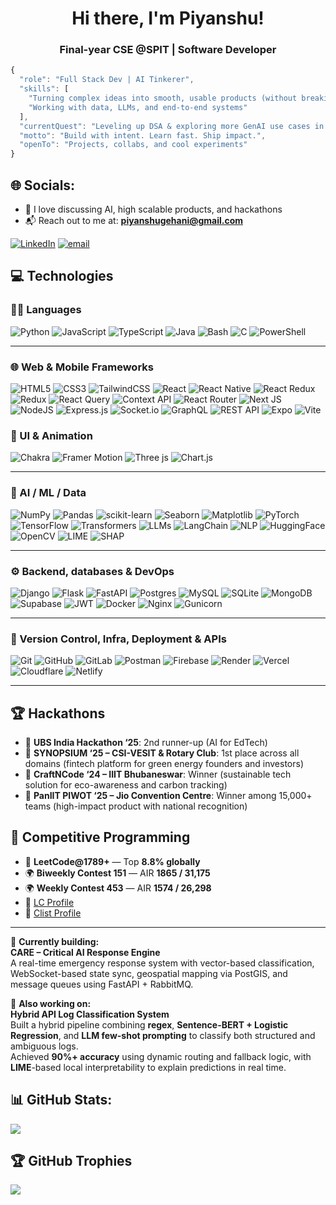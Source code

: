 <h1 align="center">Hi there, I'm Piyanshu!</h1>
<h3 align="center">Final-year CSE @SPIT | Software Developer </h3>

```js
{
  "role": "Full Stack Dev | AI Tinkerer",
  "skills": [
    "Turning complex ideas into smooth, usable products (without breaking them :D)",
    "Working with data, LLMs, and end-to-end systems"
  ],
  "currentQuest": "Leveling up DSA & exploring more GenAI use cases in finance and edtech",
  "motto": "Build with intent. Learn fast. Ship impact.",
  "openTo": "Projects, collabs, and cool experiments"
}

```

## 🌐 Socials:
- 💬 I love discussing AI, high scalable products, and hackathons  
- 📬 Reach out to me at: **piyanshugehani@gmail.com**
  
[![LinkedIn](https://img.shields.io/badge/LinkedIn-%230077B5.svg?logo=linkedin&logoColor=white)](https://linkedin.com/in/piyanshu-gehani-b03374281) [![email](https://img.shields.io/badge/Email-D14836?logo=gmail&logoColor=white)](mailto:piyanshugehani@gmail.com) 

## 💻 Technologies

### 🧑‍💻 Languages
![Python](https://img.shields.io/badge/python-3670A0?style=for-the-badge&logo=python&logoColor=ffdd54)
![JavaScript](https://img.shields.io/badge/javascript-%23323330.svg?style=for-the-badge&logo=javascript&logoColor=%23F7DF1E)
![TypeScript](https://img.shields.io/badge/typescript-%23007ACC.svg?style=for-the-badge&logo=typescript&logoColor=white)
![Java](https://img.shields.io/badge/java-%23ED8B00.svg?style=for-the-badge&logo=java&logoColor=white)
![Bash](https://img.shields.io/badge/bash_script-%23121011.svg?style=for-the-badge&logo=gnu-bash&logoColor=white)
![C](https://img.shields.io/badge/c-%2300599C.svg?style=for-the-badge&logo=c&logoColor=white)
![PowerShell](https://img.shields.io/badge/PowerShell-%235391FE.svg?style=for-the-badge&logo=powershell&logoColor=white)

---

### 🌐 Web & Mobile Frameworks

![HTML5](https://img.shields.io/badge/html5-%23E34F26.svg?style=for-the-badge&logo=html5&logoColor=white)
![CSS3](https://img.shields.io/badge/CSS-239120?&style=for-the-badge&logo=css3&logoColor=white)
![TailwindCSS](https://img.shields.io/badge/tailwindcss-%2338B2AC.svg?style=for-the-badge&logo=tailwind-css&logoColor=white)
![React](https://img.shields.io/badge/react-%2320232a.svg?style=for-the-badge&logo=react&logoColor=%2361DAFB)
![React Native](https://img.shields.io/badge/react_native-%2320232a.svg?style=for-the-badge&logo=react&logoColor=%2361DAFB)
![React Redux](https://img.shields.io/badge/React_Redux-764abc?style=for-the-badge&logo=redux&logoColor=white)
![Redux](https://img.shields.io/badge/redux-%23593d88.svg?style=for-the-badge&logo=redux&logoColor=white)
![React Query](https://img.shields.io/badge/React_Query-ff4154?style=for-the-badge&logo=react-query&logoColor=white)
![Context API](https://img.shields.io/badge/Context--API-61DAFB?style=for-the-badge&logo=react&logoColor=white)
![React Router](https://img.shields.io/badge/React_Router-CA4245?style=for-the-badge&logo=react-router&logoColor=white)
![Next JS](https://img.shields.io/badge/Next-black?style=for-the-badge&logo=next.js&logoColor=white)
![NodeJS](https://img.shields.io/badge/node.js-6DA55F?style=for-the-badge&logo=node.js&logoColor=white)
![Express.js](https://img.shields.io/badge/express.js-%23404d59.svg?style=for-the-badge&logo=express&logoColor=%2361DAFB)
![Socket.io](https://img.shields.io/badge/Socket.io-black?style=for-the-badge&logo=socket.io&badgeColor=010101)
![GraphQL](https://img.shields.io/badge/GraphQL-E10098?style=for-the-badge&logo=graphql&logoColor=white)
![REST API](https://img.shields.io/badge/REST-005571?style=for-the-badge&logo=rest&logoColor=white)
![Expo](https://img.shields.io/badge/expo-1C1E24?style=for-the-badge&logo=expo&logoColor=#D04A37)
![Vite](https://img.shields.io/badge/vite-%23646CFF.svg?style=for-the-badge&logo=vite&logoColor=white)

### 🎨 UI & Animation
![Chakra](https://img.shields.io/badge/chakra-%234ED1C5.svg?style=for-the-badge&logo=chakraui&logoColor=white)
![Framer Motion](https://img.shields.io/badge/framer_motion-ffca28?style=for-the-badge&logo=framer&logoColor=%23ffffff&color=%237178f6)
![Three js](https://img.shields.io/badge/threejs-black?style=for-the-badge&logo=three.js&logoColor=white)
![Chart.js](https://img.shields.io/badge/chart.js-F5788D.svg?style=for-the-badge&logo=chart.js&logoColor=white)


---
### 🧠 AI / ML / Data

![NumPy](https://img.shields.io/badge/numpy-%23013243.svg?style=for-the-badge&logo=numpy&logoColor=white)
![Pandas](https://img.shields.io/badge/pandas-%23150458.svg?style=for-the-badge&logo=pandas&logoColor=white)
![scikit-learn](https://img.shields.io/badge/scikit--learn-%23F7931E.svg?style=for-the-badge&logo=scikit-learn&logoColor=white)
![Seaborn](https://img.shields.io/badge/seaborn-3776AB?style=for-the-badge&logo=python&logoColor=white)
![Matplotlib](https://img.shields.io/badge/Matplotlib-%23ffffff.svg?style=for-the-badge&logo=Matplotlib&logoColor=black)
![PyTorch](https://img.shields.io/badge/PyTorch-%23EE4C2C.svg?style=for-the-badge&logo=pytorch&logoColor=white)
![TensorFlow](https://img.shields.io/badge/TensorFlow-FF6F00?style=for-the-badge&logo=tensorflow&logoColor=white)
![Transformers](https://img.shields.io/badge/Transformers-%23ffcc00.svg?style=for-the-badge&logo=huggingface&logoColor=black)
![LLMs](https://img.shields.io/badge/LLMs-%23f9a825.svg?style=for-the-badge&logo=OpenAI&logoColor=white)
![LangChain](https://img.shields.io/badge/LangChain-006400?style=for-the-badge&logo=chainlink&logoColor=white)
![NLP](https://img.shields.io/badge/NLP-%234285F4.svg?style=for-the-badge&logo=spacy&logoColor=white)
![HuggingFace](https://img.shields.io/badge/HuggingFace-FFD21F?style=for-the-badge&logo=huggingface&logoColor=black)
![OpenCV](https://img.shields.io/badge/OpenCV-27338e?style=for-the-badge&logo=opencv&logoColor=white)
![LIME](https://img.shields.io/badge/LIME-76b947?style=for-the-badge&logo=data&logoColor=white)
![SHAP](https://img.shields.io/badge/SHAP-%23f95f62.svg?style=for-the-badge&logoColor=white)


---

### ⚙️ Backend, databases & DevOps
![Django](https://img.shields.io/badge/django-%23092E20.svg?style=for-the-badge&logo=django&logoColor=white)
![Flask](https://img.shields.io/badge/flask-%23000.svg?style=for-the-badge&logo=flask&logoColor=white)
![FastAPI](https://img.shields.io/badge/fastapi-005571?style=for-the-badge&logo=fastapi&logoColor=white)
![Postgres](https://img.shields.io/badge/postgres-%23316192.svg?style=for-the-badge&logo=postgresql&logoColor=white)
![MySQL](https://img.shields.io/badge/mysql-4479A1.svg?style=for-the-badge&logo=mysql&logoColor=white)
![SQLite](https://img.shields.io/badge/sqlite-%2307405e.svg?style=for-the-badge&logo=sqlite&logoColor=white)
![MongoDB](https://img.shields.io/badge/MongoDB-%234ea94b.svg?style=for-the-badge&logo=mongodb&logoColor=white)
![Supabase](https://img.shields.io/badge/Supabase-3ECF8E?style=for-the-badge&logo=supabase&logoColor=white)
![JWT](https://img.shields.io/badge/JWT-black?style=for-the-badge&logo=JSON%20web%20tokens)
![Docker](https://img.shields.io/badge/docker-%230db7ed.svg?style=for-the-badge&logo=docker&logoColor=white)
![Nginx](https://img.shields.io/badge/nginx-%23009639.svg?style=for-the-badge&logo=nginx&logoColor=white)
![Gunicorn](https://img.shields.io/badge/gunicorn-%298729.svg?style=for-the-badge&logo=gunicorn&logoColor=white)

---

### 🔧 Version Control, Infra, Deployment & APIs
![Git](https://img.shields.io/badge/git-%23F05033.svg?style=for-the-badge&logo=git&logoColor=white)
![GitHub](https://img.shields.io/badge/github-%23121011.svg?style=for-the-badge&logo=github&logoColor=white)
![GitLab](https://img.shields.io/badge/gitlab-%23181717.svg?style=for-the-badge&logo=gitlab&logoColor=white)
![Postman](https://img.shields.io/badge/Postman-FF6C37?style=for-the-badge&logo=postman&logoColor=white)
![Firebase](https://img.shields.io/badge/firebase-%23039BE5.svg?style=for-the-badge&logo=firebase)
![Render](https://img.shields.io/badge/Render-%46E3B7.svg?style=for-the-badge&logo=render&logoColor=white)
![Vercel](https://img.shields.io/badge/vercel-%23000000.svg?style=for-the-badge&logo=vercel&logoColor=white)
![Cloudflare](https://img.shields.io/badge/Cloudflare-F38020?style=for-the-badge&logo=Cloudflare&logoColor=white)
![Netlify](https://img.shields.io/badge/netlify-%23000000.svg?style=for-the-badge&logo=netlify&logoColor=#00C7B7)

---

## 🏆 Hackathons

- 🥉 **UBS India Hackathon ‘25**: 2nd runner-up (AI for EdTech)
- 🥇 **SYNOPSIUM ‘25 – CSI-VESIT & Rotary Club**: 1st place across all domains (fintech platform for green energy founders and investors)
- 🥇 **CraftNCode ‘24 – IIIT Bhubaneswar**: Winner (sustainable tech solution for eco-awareness and carbon tracking)
- 🥇 **PanIIT PIWOT ‘25 – Jio Convention Centre**: Winner among 15,000+ teams (high-impact product with national recognition)

## 🧠 Competitive Programming
- 🧮 **LeetCode@1789+** — Top **8.8% globally**  
- 🌍 **Biweekly Contest 151** — AIR **1865 / 31,175**  
- 🌍 **Weekly Contest 453** — AIR **1574 / 26,298**  
- 🔗 [LC Profile](https://leetcode.com/piyanshu_g)  
- 🔗 [Clist Profile](https://clist.by/piyanshu_g)

---

🔭 **Currently building:**  
**CARE – Critical AI Response Engine**  
A real-time emergency response system with vector-based classification, WebSocket-based state sync, geospatial mapping via PostGIS, and message queues using FastAPI + RabbitMQ.

🧪 **Also working on:**  
**Hybrid API Log Classification System**  
Built a hybrid pipeline combining **regex**, **Sentence-BERT + Logistic Regression**, and **LLM few-shot prompting** to classify both structured and ambiguous logs.  
Achieved **90%+ accuracy** using dynamic routing and fallback logic, with **LIME**-based local interpretability to explain predictions in real time.

## 📊 GitHub Stats:
![](https://github-readme-stats.vercel.app/api?username=piyanshugehani&theme=dark&hide_border=false&include_all_commits=false&count_private=false)<br/>

## 🏆 GitHub Trophies
![](https://github-profile-trophy.vercel.app/?username=piyanshugehani&theme=radical&no-frame=false&no-bg=false&margin-w=4)
